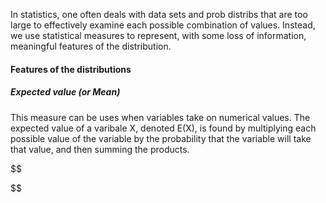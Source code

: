 In statistics, one often deals with data sets and prob distribs that are too large to effectively examine each possible combination of values. Instead, we use statistical measures to represent, with some loss of information, meaningful features of the distribution. 

#### Features of the distributions
##### Expected value (or Mean)
This measure can be uses when variables take on numerical values. 
The expected value of a varibale X, denoted E(X), is found by multiplying each possible value of the variable by the probability that the variable will take that value, and then summing the products. 

$$


$$